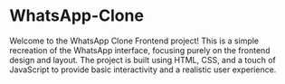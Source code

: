# WhatsApp-Clone
Welcome to the WhatsApp Clone Frontend project! This is a simple recreation of the WhatsApp interface, focusing purely on the frontend design and layout. The project is built using HTML, CSS, and a touch of JavaScript to provide basic interactivity and a realistic user experience.
